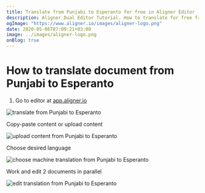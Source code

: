```yaml
---
title: Translate from Punjabi to Esperanto for free in Aligner Editor
description: Aligner Dual Editor Tutorial. How to translate for free from Punjabi to Esperanto. Aligner is multilingual document management platform. 
ogImage: "https://www.aligner.io/images/aligner-logo.png"
date: 2020-05-06T07:09:21+03:00
image: ../images/aligner-logo.png
onBlog: true
---
```


# How to translate document from Punjabi to Esperanto

1. Go to editor at [app.aligner.io](https://app.aligner.io "Aligner App web page")

![translate from Punjabi to Esperanto](../aligner-blank-editor.png "translate from Punjabi to Esperanto")

Copy-paste content or upload content

![upload content from Punjabi to Esperanto](../aligner-uploaded-document.png "upload content from Punjabi to Esperanto")

Choose desired language

![choose machine translation from Punjabi to Esperanto](../aligner-language-dropdown.png "choose machine translation from Punjabi to Esperanto")

Work and edit 2 documents in parallel

![edit translation from Punjabi to Esperanto](../aligner-double-sitded-editor.png "edit translation from Punjabi to Esperanto")

